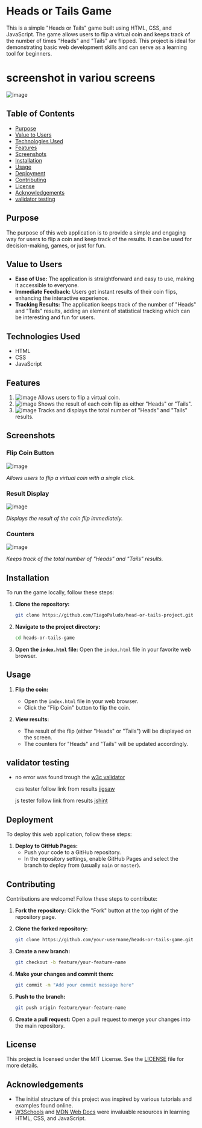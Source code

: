 # Heads or Tails Game

This is a simple "Heads or Tails" game built using HTML, CSS, and JavaScript. The game allows users to flip a virtual coin and keeps track of the number of times "Heads" and "Tails" are flipped. This project is ideal for demonstrating basic web development skills and can serve as a learning tool for beginners.

# screenshot in variou screens

![image](https://github.com/TiagoPaludo/head-or-tails-project/assets/80179815/a13af070-bf72-44e1-bc5f-6dc822e2bc83)


## Table of Contents
- [Purpose](#purpose)
- [Value to Users](#value-to-users)
- [Technologies Used](#technologies-used)
- [Features](#features)
- [Screenshots](#screenshots)
- [Installation](#installation)
- [Usage](#usage)
- [Deployment](#deployment)
- [Contributing](#contributing)
- [License](#license)
- [Acknowledgements](#acknowledgements)
- [validator testing](#validator-testing)

## Purpose
The purpose of this web application is to provide a simple and engaging way for users to flip a coin and keep track of the results. It can be used for decision-making, games, or just for fun.

## Value to Users
- **Ease of Use:** The application is straightforward and easy to use, making it accessible to everyone.
- **Immediate Feedback:** Users get instant results of their coin flips, enhancing the interactive experience.
- **Tracking Results:** The application keeps track of the number of "Heads" and "Tails" results, adding an element of statistical tracking which can be interesting and fun for users.

## Technologies Used
- HTML
- CSS
- JavaScript

## Features
1. ![image](https://github.com/TiagoPaludo/head-or-tails-project/assets/80179815/04de2965-f5e1-40af-a1d6-2d5d366b6d17)
 Allows users to flip a virtual coin.
2. ![image](https://github.com/TiagoPaludo/head-or-tails-project/assets/80179815/4f6549a5-58aa-4731-b8e0-8232bb0be7a2)
 Shows the result of each coin flip as either "Heads" or "Tails".
3. ![image](https://github.com/TiagoPaludo/head-or-tails-project/assets/80179815/777ccdbd-650f-407c-aa49-747c7d266cf4)
 Tracks and displays the total number of "Heads" and "Tails" results.

## Screenshots
### Flip Coin Button
![image](https://github.com/TiagoPaludo/head-or-tails-project/assets/80179815/b2a9a3a7-7f25-4fed-b6b8-118e3f760996)

*Allows users to flip a virtual coin with a single click.*

### Result Display
![image](https://github.com/TiagoPaludo/head-or-tails-project/assets/80179815/72bc673c-21b2-401b-900a-10a4339741d4)

*Displays the result of the coin flip immediately.*

### Counters
![image](https://github.com/TiagoPaludo/head-or-tails-project/assets/80179815/1cae194f-356d-41c3-bfb2-992025f9af9f)

*Keeps track of the total number of "Heads" and "Tails" results.*

## Installation
To run the game locally, follow these steps:

1. **Clone the repository:**
    ```bash
    git clone https://github.com/TiagoPaludo/head-or-tails-project.git
    ```

2. **Navigate to the project directory:**
    ```bash
    cd heads-or-tails-game
    ```

3. **Open the `index.html` file:**
    Open the `index.html` file in your favorite web browser.

## Usage
1. **Flip the coin:**
    - Open the `index.html` file in your web browser.
    - Click the "Flip Coin" button to flip the coin.

2. **View results:**
    - The result of the flip (either "Heads" or "Tails") will be displayed on the screen.
    - The counters for "Heads" and "Tails" will be updated accordingly.

## validator testing

- no error was found trough the [w3c validator](https://jigsaw.w3.org/css-validator/validator?uri=https%3A%2F%2Ftiagopaludo.github.io%2Fhead-or-tails-project%2F&profile=css3svg&usermedium=all&warning=1&vextwarning=&lang=pt-BR)

     css tester
    follow link from results [jigsaw](https://jigsaw.w3.org/css-validator/validator?uri=https%3A%2F%2Ftiagopaludo.github.io%2Fhead-or-tails-project%2F&profile=css3svg&usermedium=all&warning=1&vextwarning=&lang=pt-BR)

     js tester
     follow link from results [jshint](https://jshint.com/)

## Deployment
To deploy this web application, follow these steps:

1. **Deploy to GitHub Pages:**
    - Push your code to a GitHub repository.
    - In the repository settings, enable GitHub Pages and select the branch to deploy from (usually `main` or `master`).


## Contributing
Contributions are welcome! Follow these steps to contribute:

1. **Fork the repository:**
    Click the "Fork" button at the top right of the repository page.

2. **Clone the forked repository:**
    ```bash
    git clone https://github.com/your-username/heads-or-tails-game.git
    ```

3. **Create a new branch:**
    ```bash
    git checkout -b feature/your-feature-name
    ```

4. **Make your changes and commit them:**
    ```bash
    git commit -m "Add your commit message here"
    ```

5. **Push to the branch:**
    ```bash
    git push origin feature/your-feature-name
    ```

6. **Create a pull request:**
    Open a pull request to merge your changes into the main repository.

## License
This project is licensed under the MIT License. See the [LICENSE](LICENSE) file for more details.

## Acknowledgements
- The initial structure of this project was inspired by various tutorials and examples found online.
- [W3Schools](https://www.w3schools.com/) and [MDN Web Docs](https://developer.mozilla.org/) were invaluable resources in learning HTML, CSS, and JavaScript.

